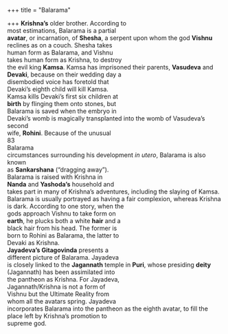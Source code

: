 +++
title = "Balarama"

+++
**Krishna’s** older brother. According to  
most estimations, Balarama is a partial  
**avatar**, or incarnation, of **Shesha**, a serpent upon whom the god **Vishnu**  
reclines as on a couch. Shesha takes  
human form as Balarama, and Vishnu  
takes human form as Krishna, to destroy  
the evil king **Kamsa**. Kamsa has imprisoned their parents, **Vasudeva** and  
**Devaki**, because on their wedding day a  
disembodied voice has foretold that  
Devaki’s eighth child will kill Kamsa.  
Kamsa kills Devaki’s first six children at  
**birth** by flinging them onto stones, but  
Balarama is saved when the embryo in  
Devaki’s womb is magically transplanted into the womb of Vasudeva’s second  
wife, **Rohini**. Because of the unusual  
83  
Balarama  
circumstances surrounding his development *in utero*, Balarama is also known  
as **Sankarshana** (“dragging away”).  
Balarama is raised with Krishna in  
**Nanda** and **Yashoda’s** household and  
takes part in many of Krishna’s adventures, including the slaying of Kamsa.  
Balarama is usually portrayed as having a fair complexion, whereas Krishna  
is dark. According to one story, when the  
gods approach Vishnu to take form on  
**earth**, he plucks both a white **hair** and a  
black hair from his head. The former is  
born to Rohini as Balarama, the latter to  
Devaki as Krishna.  
**Jayadeva’s Gitagovinda** presents a  
different picture of Balarama. Jayadeva  
is closely linked to the **Jagannath** temple in **Puri**, whose presiding **deity**  
(Jagannath) has been assimilated into  
the pantheon as Krishna. For Jayadeva,  
Jagannath/Krishna is not a form of  
Vishnu but the Ultimate Reality from  
whom all the avatars spring. Jayadeva  
incorporates Balarama into the pantheon as the eighth avatar, to fill the  
place left by Krishna’s promotion to  
supreme god.
